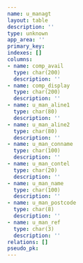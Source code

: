 ```yaml
---
name: u_managt
layout: table
description: ''
type: unknown
app_area: ''
primary_key: 
indexes: []
columns:
- name: comp_avail
  type: char(200)
  description: ''
- name: comp_display
  type: char(200)
  description: ''
- name: u_man_aline1
  type: char(80)
  description: ''
- name: u_man_aline2
  type: char(80)
  description: ''
- name: u_man_conname
  type: char(100)
  description: ''
- name: u_man_contel
  type: char(20)
  description: ''
- name: u_man_name
  type: char(100)
  description: ''
- name: u_man_postcode
  type: char(8)
  description: ''
- name: u_man_ref
  type: char(3)
  description: ''
relations: []
pseudo_pk: 
---
```


